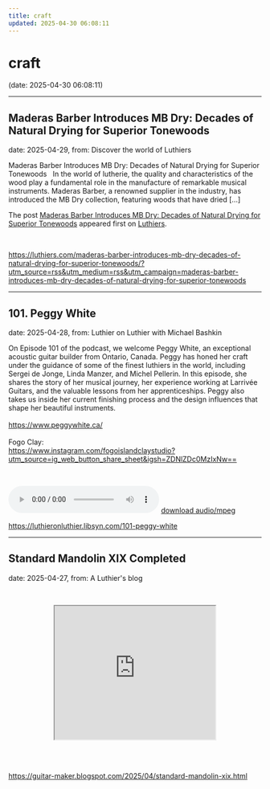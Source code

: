 ```yaml
---
title: craft
updated: 2025-04-30 06:08:11
---
```


# craft

(date: 2025-04-30 06:08:11)

---

## Maderas Barber Introduces MB Dry: Decades of Natural Drying for Superior Tonewoods

date: 2025-04-29, from: Discover the world of Luthiers

<p>Maderas Barber Introduces MB Dry: Decades of Natural Drying for Superior Tonewoods &#160; In the world of lutherie, the quality and characteristics of the wood play a fundamental role in the manufacture of remarkable musical instruments. Maderas Barber, a renowned supplier in the industry, has introduced the MB Dry collection, featuring woods that have dried [&#8230;]</p>
<p>The post <a href="https://luthiers.com/maderas-barber-introduces-mb-dry-decades-of-natural-drying-for-superior-tonewoods/">Maderas Barber Introduces MB Dry: Decades of Natural Drying for Superior Tonewoods</a> appeared first on <a href="https://luthiers.com">Luthiers</a>.</p>
 

<br> 

<https://luthiers.com/maderas-barber-introduces-mb-dry-decades-of-natural-drying-for-superior-tonewoods/?utm_source=rss&utm_medium=rss&utm_campaign=maderas-barber-introduces-mb-dry-decades-of-natural-drying-for-superior-tonewoods>

---

## 101. Peggy White

date: 2025-04-28, from: Luthier on Luthier with Michael Bashkin

<div class="elementToProof">On Episode 101 of the podcast, we welcome Peggy White, an exceptional acoustic guitar builder from Ontario, Canada. Peggy has honed her craft under the guidance of some of the finest luthiers in the world, including Sergei de Jonge, Linda Manzer, and Michel Pellerin. In this episode, she shares the story of her musical journey, her experience working at Larrivée Guitars, and the valuable lessons from her apprenticeships. Peggy also takes us inside her current finishing process and the design influences that shape her beautiful instruments.</div> <div class="elementToProof"> </div> <div class="elementToProof"><a id="LPlnk683274" href= "https://www.peggywhite.ca/">https://www.peggywhite.ca/</a></div> <div class="elementToProof"> </div> <div class="elementToProof">Fogo Clay:</div> <div class="elementToProof"><a id="LPlnk480452" href= "https://www.instagram.com/fogoislandclaystudio?utm_source=ig_web_button_share_sheet&igsh=ZDNlZDc0MzIxNw=="> https://www.instagram.com/fogoislandclaystudio?utm_source=ig_web_button_share_sheet&igsh=ZDNlZDc0MzIxNw==</a></div> <p> </p> 

<audio crossorigin="anonymous" controls="controls">
<source type="audio/mpeg" src="https://traffic.libsyn.com/secure/luthieronluthier/LOL101_6.mp3?dest-id=480616"></source>
</audio> <a href="https://traffic.libsyn.com/secure/luthieronluthier/LOL101_6.mp3?dest-id=480616" target="_blank">download audio/mpeg</a><br> 

<https://luthieronluthier.libsyn.com/101-peggy-white>

---

## Standard Mandolin XIX Completed

date: 2025-04-27, from: A Luthier's blog

<p>&nbsp;</p><div class="separator" style="clear: both; text-align: center;"><iframe allowfullscreen="" class="BLOG_video_class" height="266" src="https://www.youtube.com/embed/DkfC_-2an8s" width="320" youtube-src-id="DkfC_-2an8s"></iframe></div><br /><p></p> 

<br> 

<https://guitar-maker.blogspot.com/2025/04/standard-mandolin-xix.html>

